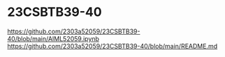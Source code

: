 # 23CSBTB39-40
https://github.com/2303a52059/23CSBTB39-40/blob/main/AIML52059.ipynb
https://github.com/2303a52059/23CSBTB39-40/blob/main/README.md
